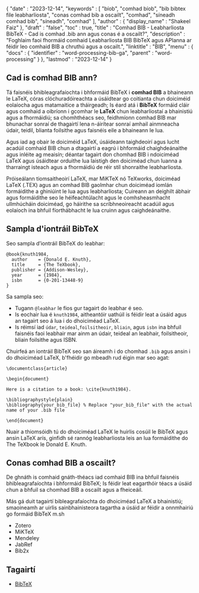 {
   "date" : "2023-12-14",
   "keywords" : [
"bíob",
"comhad bíob",
"bib bibtex file leabharliosta",
"conas comhad bib a oscailt",
"comhad",
"síneadh comhad bib",
"síneadh",
"comhad"
],
   "author" : {
      "display_name" : "Shakeel Faiz"
},
   "draft" : "false",
   "toc" : true,
   "title" : "Comhad BIB - Leabharliosta BibTeX - Cad is comhad .bib ann agus conas é a oscailt?",
   "description" : "Foghlaim faoi fhormáid comhaid Leabharliosta BIB BibTeX agus APIanna ar féidir leo comhaid BIB a chruthú agus a oscailt.",
   "linktitle" : "BIB",
   "menu" : {
      "docs" : {
         "identifier" : "word-processing-bib-ga",
         "parent" : "word-processing"
}
},
   "lastmod" : "2023-12-14"
}

## Cad is comhad BIB ann?

Tá faisnéis bhibleagrafaíochta i bhformáid BibTeX i **comhad BIB** a bhaineann le LaTeX, córas clóchuradóireachta a úsáidtear go coitianta chun doiciméid eolaíocha agus matamaitice a tháirgeadh; Is éard atá i **BibTeX** formáid cláir agus comhaid a oibríonn i gcomhar le **LaTeX** chun leabharliostaí a bhainistiú agus a fhormáidiú; sa chomhthéacs seo, feidhmíonn comhad BIB mar bhunachar sonraí de thagairtí lena n-áirítear sonraí amhail ainmneacha údair, teidil, blianta foilsithe agus faisnéis eile a bhaineann le lua.

Agus iad ag obair le doiciméid LaTeX, úsáideann taighdeoirí agus lucht acadúil comhaid BIB chun a dtagairtí a eagrú i bhformáid chaighdeánaithe agus inléite ag meaisín; déantar tagairt don chomhad BIB i ndoiciméad LaTeX agus úsáidtear orduithe lua laistigh den doiciméad chun luanna a tharraingt isteach agus a fhormáidiú de réir stíl shonraithe leabharliosta.

Próiseálann tiomsaitheoirí LaTeX, mar MiKTeX nó TeXworks, doiciméad LaTeX (.TEX) agus an comhad BIB gaolmhar chun doiciméad iomlán formáidithe a ghiniúint le lua agus leabharliosta; Cuireann an deighilt ábhair agus formáidithe seo le héifeachtúlacht agus le comhsheasmhacht ullmhúcháin doiciméad, go háirithe sa scríbhneoireacht acadúil agus eolaíoch ina bhfuil fíorthábhacht le lua cruinn agus caighdeánaithe.

## Sampla d'iontráil BibTeX

Seo sampla d’iontráil BibTeX do leabhar:

```
@book{knuth1984,
  author    = {Donald E. Knuth},
  title     = {The TeXbook},
  publisher = {Addison-Wesley},
  year      = {1984},
  isbn      = {0-201-13448-9}
}
``` 

Sa sampla seo:

- Tugann `@leabhar` le fios gur tagairt do leabhar é seo.
- Is eochair lua é `knuth1984`, aitheantóir uathúil is féidir leat a úsáid agus an tagairt seo á lua i do dhoiciméad LaTeX.
- Is réimsí iad `údar`, `teideal`,`foilsitheoir`, `bliain`, agus `isbn` ina bhfuil faisnéis faoi leabhair mar ainm an údair, teideal an leabhair, foilsitheoir, bliain foilsithe agus ISBN.

Chuirfeá an iontráil BibTeX seo san áireamh i do chomhad `.bib` agus ansin i do dhoiciméad LaTeX, b'fhéidir go mbeadh rud éigin mar seo agat:

```
\documentclass{article}

\begin{document}

Here is a citation to a book: \cite{knuth1984}.

\bibliographystyle{plain}
\bibliography{your_bib_file} % Replace "your_bib_file" with the actual name of your .bib file

\end{document}
``` 

Nuair a thiomsóidh tú do dhoiciméad LaTeX le huirlis cosúil le BibTeX agus ansin LaTeX arís, ginfidh sé rannóg leabharliosta leis an lua formáidithe do The TeXbook le Donald E. Knuth.

## Conas comhad BIB a oscailt?

De ghnáth is comhaid gnáth-théacs iad comhaid BIB ina bhfuil faisnéis bhibleagrafaíochta i bhformáid BibTeX; Is féidir leat eagarthóir téacs a úsáid chun a bhfuil sa chomhad BIB a oscailt agus a fheiceáil.

Más gá duit tagairtí bibleagrafaíochta do dhoiciméad LaTeX a bhainistiú; smaoineamh ar uirlis sainbhainisteora tagartha a úsáid ar féidir a onnmhairiú go formáid BibTeX m.sh

- Zotero
- MiKTeX
- Mendeley
- JabRef
- Bib2x

## Tagairtí
* [BibTeX](https://ga.wikipedia.org/wiki/BibTeX)


